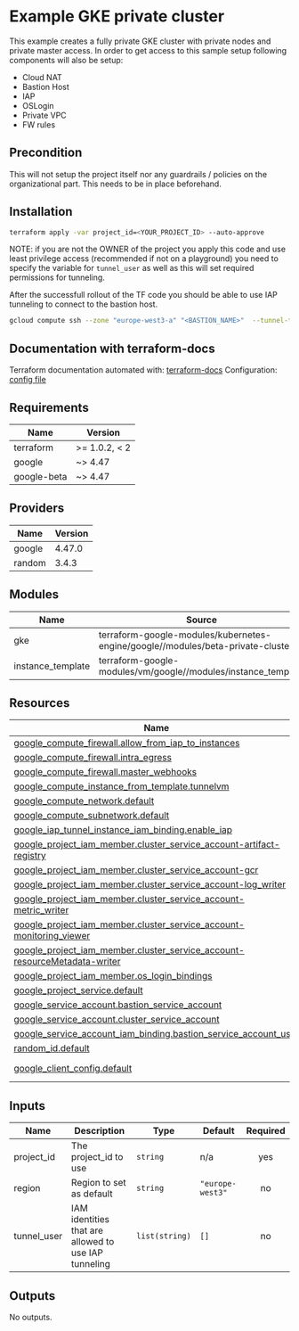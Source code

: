 # Example GKE private cluster

This example creates a fully private GKE cluster with private nodes and private master access.
In order to get access to this sample setup following components will also be setup:

- Cloud NAT
- Bastion Host
- IAP
- OSLogin
- Private VPC
- FW rules

## Precondition

This will not setup the project itself nor any guardrails / policies on the organizational part. This needs to be in place beforehand.

## Installation

```bash
terraform apply -var project_id=<YOUR_PROJECT_ID> --auto-approve
```

NOTE: if you are not the OWNER of the project you apply this code and use least privilege access (recommended if not on a playground) you need to specify the variable for `tunnel_user` as well as this will set required permissions for tunneling.

After the successfull rollout of the TF code you should be able to use IAP tunneling to connect to the bastion host.

```bash
gcloud compute ssh --zone "europe-west3-a" "<BASTION_NAME>"  --tunnel-through-iap --project "<YOUR_PROJECT_ID>"
```

<!-- BEGIN_TF_DOCS -->
## Documentation with terraform-docs

Terraform documentation automated with: [terraform-docs](https://github.com/terraform-docs/terraform-docs)
Configuration: [config file](../.terraform-docs.yml)

## Requirements

| Name | Version |
|------|---------|
| terraform | >= 1.0.2, < 2 |
| google | ~> 4.47 |
| google-beta | ~> 4.47 |

## Providers

| Name | Version |
|------|---------|
| google | 4.47.0 |
| random | 3.4.3 |

## Modules

| Name | Source | Version |
|------|--------|---------|
| gke | terraform-google-modules/kubernetes-engine/google//modules/beta-private-cluster | n/a |
| instance\_template | terraform-google-modules/vm/google//modules/instance_template | n/a |

## Resources

| Name | Type |
|------|------|
| [google_compute_firewall.allow_from_iap_to_instances](https://registry.terraform.io/providers/hashicorp/google/latest/docs/resources/compute_firewall) | resource |
| [google_compute_firewall.intra_egress](https://registry.terraform.io/providers/hashicorp/google/latest/docs/resources/compute_firewall) | resource |
| [google_compute_firewall.master_webhooks](https://registry.terraform.io/providers/hashicorp/google/latest/docs/resources/compute_firewall) | resource |
| [google_compute_instance_from_template.tunnelvm](https://registry.terraform.io/providers/hashicorp/google/latest/docs/resources/compute_instance_from_template) | resource |
| [google_compute_network.default](https://registry.terraform.io/providers/hashicorp/google/latest/docs/resources/compute_network) | resource |
| [google_compute_subnetwork.default](https://registry.terraform.io/providers/hashicorp/google/latest/docs/resources/compute_subnetwork) | resource |
| [google_iap_tunnel_instance_iam_binding.enable_iap](https://registry.terraform.io/providers/hashicorp/google/latest/docs/resources/iap_tunnel_instance_iam_binding) | resource |
| [google_project_iam_member.cluster_service_account-artifact-registry](https://registry.terraform.io/providers/hashicorp/google/latest/docs/resources/project_iam_member) | resource |
| [google_project_iam_member.cluster_service_account-gcr](https://registry.terraform.io/providers/hashicorp/google/latest/docs/resources/project_iam_member) | resource |
| [google_project_iam_member.cluster_service_account-log_writer](https://registry.terraform.io/providers/hashicorp/google/latest/docs/resources/project_iam_member) | resource |
| [google_project_iam_member.cluster_service_account-metric_writer](https://registry.terraform.io/providers/hashicorp/google/latest/docs/resources/project_iam_member) | resource |
| [google_project_iam_member.cluster_service_account-monitoring_viewer](https://registry.terraform.io/providers/hashicorp/google/latest/docs/resources/project_iam_member) | resource |
| [google_project_iam_member.cluster_service_account-resourceMetadata-writer](https://registry.terraform.io/providers/hashicorp/google/latest/docs/resources/project_iam_member) | resource |
| [google_project_iam_member.os_login_bindings](https://registry.terraform.io/providers/hashicorp/google/latest/docs/resources/project_iam_member) | resource |
| [google_project_service.default](https://registry.terraform.io/providers/hashicorp/google/latest/docs/resources/project_service) | resource |
| [google_service_account.bastion_service_account](https://registry.terraform.io/providers/hashicorp/google/latest/docs/resources/service_account) | resource |
| [google_service_account.cluster_service_account](https://registry.terraform.io/providers/hashicorp/google/latest/docs/resources/service_account) | resource |
| [google_service_account_iam_binding.bastion_service_account_user](https://registry.terraform.io/providers/hashicorp/google/latest/docs/resources/service_account_iam_binding) | resource |
| [random_id.default](https://registry.terraform.io/providers/hashicorp/random/latest/docs/resources/id) | resource |
| [google_client_config.default](https://registry.terraform.io/providers/hashicorp/google/latest/docs/data-sources/client_config) | data source |

## Inputs

| Name | Description | Type | Default | Required |
|------|-------------|------|---------|:--------:|
| project\_id | The project\_id to use | `string` | n/a | yes |
| region | Region to set as default | `string` | `"europe-west3"` | no |
| tunnel\_user | IAM identities that are allowed to use IAP tunneling | `list(string)` | `[]` | no |

## Outputs

No outputs.
<!-- END_TF_DOCS -->